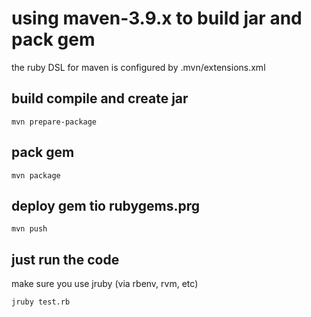 # using maven-3.9.x to build jar and pack gem

the ruby DSL for maven is configured by .mvn/extensions.xml

## build compile and create jar

```
mvn prepare-package
```

## pack gem

```
mvn package
```

## deploy gem tio rubygems.prg

```
mvn push
```

## just run the code

make sure you use jruby (via rbenv, rvm, etc)
```
jruby test.rb
```